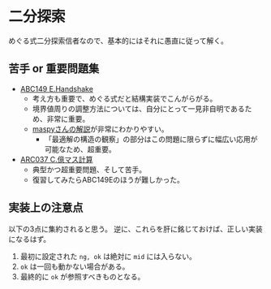 # 二分探索

めぐる式二分探索信者なので、基本的にはそれに愚直に従って解く。

## 苦手 or 重要問題集

- [ABC149 E.Handshake](https://atcoder.jp/contests/abc149/tasks/abc149_e)
  - 考え方も重要で、めぐる式だと結構実装でこんがらがる。
  - 境界値周りの調整方法については、自分にとって一見非自明であるため、非常に重要。
  - [maspyさんの解説](https://maspypy.com/atcoder-参加感想-2019-12-29abc-149)が非常にわかりやすい。
    - 「最適解の構造の観察」の部分はこの問題に限らずに幅広い応用が可能なため、超重要。
- [ARC037 C.億マス計算](https://atcoder.jp/contests/arc037/tasks/arc037_c)
  - 典型かつ超重要問題、そして苦手。
  - 復習してみたらABC149Eのほうが難しかった。

## 実装上の注意点

以下の3点に集約されると思う。
逆に、これらを肝に銘じておけば、正しい実装になるはず。

1. 最初に設定された `ng, ok` は絶対に `mid` には入らない。
2. `ok` は一回も動かない場合がある。
3. 最終的に `ok` が参照すべきものとなる。

